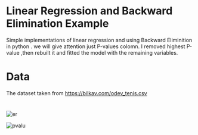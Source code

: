 
# Linear Regression and Backward Elimination Example
Simple implementations of linear regression and using Backward Eliminition in python .
we will give attention just P-values colomn. I removed highest P-value ,then rebuilt it and fitted the model with  the remaining variables.

# Data 

The dataset taken from https://bilkav.com/odev_tenis.csv

#
![er](https://user-images.githubusercontent.com/52197142/150572137-eaadac4f-60e1-45e0-9688-56f6e2f9e3eb.png)


![pvalu](https://user-images.githubusercontent.com/52197142/150572109-28756296-3f18-48dd-bcec-724864459233.PNG)
